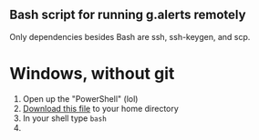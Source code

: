 
## Bash script for running g.alerts remotely

Only dependencies besides Bash are ssh, ssh-keygen, and scp.

# Windows, without git

1. Open up the "PowerShell" (lol)
2. [Download this file](https://raw.githubusercontent.com/pixelsnob/g.alerts/master/bin/client/runner) to your home directory
3. In your shell type `bash`
4. 
